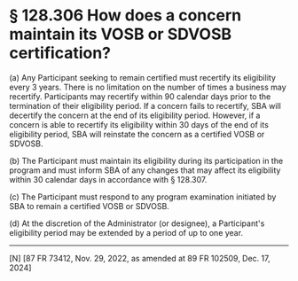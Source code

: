 # § 128.306   How does a concern maintain its VOSB or SDVOSB certification?

(a) Any Participant seeking to remain certified must recertify its eligibility every 3 years. There is no limitation on the number of times a business may recertify. Participants may recertify within 90 calendar days prior to the termination of their eligibility period. If a concern fails to recertify, SBA will decertify the concern at the end of its eligibility period. However, if a concern is able to recertify its eligibility within 30 days of the end of its eligibility period, SBA will reinstate the concern as a certified VOSB or SDVOSB.


(b) The Participant must maintain its eligibility during its participation in the program and must inform SBA of any changes that may affect its eligibility within 30 calendar days in accordance with § 128.307.


(c) The Participant must respond to any program examination initiated by SBA to remain a certified VOSB or SDVOSB.


(d) At the discretion of the Administrator (or designee), a Participant's eligibility period may be extended by a period of up to one year.



---

[N] [87 FR 73412, Nov. 29, 2022, as amended at 89 FR 102509, Dec. 17, 2024]






